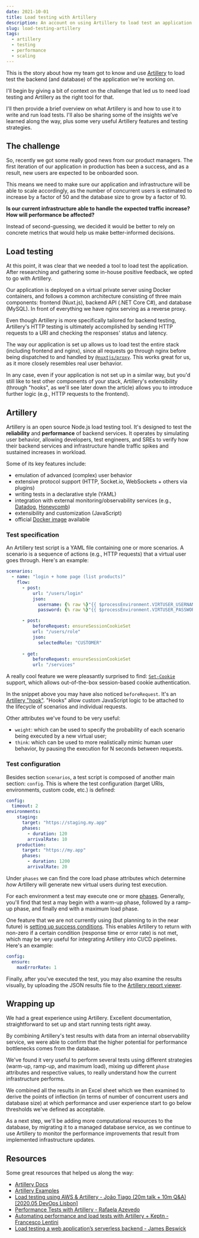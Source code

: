 ```yaml
---
date: 2021-10-01
title: Load testing with Artillery
description: An account on using Artillery to load test an application's backend (and database)
slug: load-testing-artillery
tags:
  - artillery
  - testing
  - performance
  - scaling
---
```


This is the story about how my team got to know and use
[Artillery](https://artillery.io) to load test the backend (and database) of the
application we're working on.

I'll begin by giving a bit of context on the challenge that led us to need load
testing and Artillery as the right tool for that.

I'll then provide a brief overview on what Artillery is and how to use it to
write and run load tests. I'll also be sharing some of the insights we've
learned along the way, plus some very useful Artillery features and testing
strategies.

## The challenge

So, recently we got some really good news from our product managers. The first
iteration of our application in production has been a success, and as a result,
new users are expected to be onboarded soon.

This means we need to make sure our application and infrastructure will be able
to scale accordingly, as the number of concurrent users is estimated to increase
by a factor of 50 and the database size to grow by a factor of 10.

**Is our current infrastructure able to handle the expected traffic increase?
How will performance be affected?**

Instead of second-guessing, we decided it would be better to rely on concrete
metrics that would help us make better-informed decisions.

## Load testing

At this point, it was clear that we needed a tool to load test the application.
After researching and gathering some in-house positive feedback, we opted to go
with Artillery.

Our application is deployed on a virtual private server using Docker containers,
and follows a common architecture consisting of three main components: frontend
(Nuxt.js), backend API (.NET Core C#), and database (MySQL). In front of
everything we have nginx serving as a reverse proxy.

Even though Artillery is more specifically tailored for backend testing,
Artillery's HTTP testing is ultimately accomplished by sending HTTP requests to
a URI and checking the responses' status and latency.

The way our application is set up allows us to load test the entire stack
(including frontend and nginx), since all requests go through nginx before being
dispatched to and handled by
[`@nuxtjs/proxy`](https://www.npmjs.com/package/@nuxtjs/proxy). This works great
for us, as it more closely resembles real user behavior.

In any case, even if your application is not set up in a similar way, but you'd
still like to test other components of your stack, Artillery's extensibility
(through "hooks", as we'll see later down the article) allows you to introduce
further logic (e.g., HTTP requests to the frontend).

## Artillery

Artillery is an open source Node.js load testing tool. It's designed to test the
**reliability** and **performance** of backend services. It operates by
simulating user behavior, allowing developers, test engineers, and SREs to
verify how their backend services and infrastructure handle traffic spikes and
sustained increases in workload.

Some of its key features include:

- emulation of advanced (complex) user behavior
- extensive protocol support (HTTP, Socket.io, WebSockets + others via plugins)
- writing tests in a declarative style (YAML)
- integration with external monitoring/observability services (e.g.,
  [Datadog](https://www.datadoghq.com/), [Honeycomb](https://www.honeycomb.io/))
- extensibility and customization (JavaScript)
- official [Docker image](https://hub.docker.com/r/artilleryio/artillery) available

### Test specification

An Artillery test script is a YAML file containing one or more scenarios. A
scenario is a sequence of actions (e.g., HTTP requests) that a virtual user goes
through. Here's an example:

```yml
scenarios:
  - name: "login + home page (list products)"
    flow:
      - post:
          url: "/users/login"
          json:
            username: {% raw %}"{{ $processEnvironment.VIRTUSER_USERNAME }}"{% endraw %}
            password: {% raw %}"{{ $processEnvironment.VIRTUSER_PASSWORD }}"{% endraw %}

      - post:
          beforeRequest: ensureSessionCookieSet
          url: "/users/role"
          json:
            selectedRole: "CUSTOMER"
            
      - get:
          beforeRequest: ensureSessionCookieSet
          url: "/services"
```

A really cool feature we were pleasantly surprised to find:
[`Set-Cookie`](https://developer.mozilla.org/en-US/docs/Web/HTTP/Headers/Set-Cookie)
support, which allows out-of-the-box session-based cookie authentication.

In the snippet above you may have also noticed `beforeRequest`. It's an
[Artillery "hook"](https://artillery.io/docs/guides/guides/http-reference.html).
"Hooks" allow custom JavaScript logic to be attached to the lifecycle of
scenarios and individual requests.

Other attributes we've found to be very useful:

- `weight`: which can be used to specify the probability of each scenario being
  executed by a new virtual user;
- `think`: which can be used to more realistically mimic human user behavior, by
  pausing the execution for N seconds between requests.

### Test configuration

Besides section `scenarios`, a test script is composed of another main section:
`config`. This is where the test configuration (target URIs, environments,
custom code, etc.) is defined:

```yaml
config:
  timeout: 2
environments:
    staging:
      target: "https://staging.my.app"
      phases:
        - duration: 120
        arrivalRate: 10
    production:
      target: "https://my.app"
      phases:
        - duration: 1200
        arrivalRate: 20
```

Under `phases` we can find the core load phase attributes which determine *how*
Artillery will generate new virtual users during test execution.

For each environment a test may execute one or more
[phases](https://artillery.io/docs/guides/guides/test-script-reference.html#Load-Phases).
Generally, you'll find that test a may begin with a warm-up phase, followed by a
ramp-up phase, and finally end with a maximum load phase.

One feature that we are not currently using (but planning to in the near future)
is [setting up success
conditions](https://artillery.io/docs/guides/guides/test-script-reference.html#Setting-success-conditions-with-ensure).
This enables Artillery to return with non-zero if a certain condition (response
time or error rate) is not met, which may be very useful for integrating
Artillery into CI/CD pipelines. Here's an example:

```yaml
config:
  ensure:
    maxErrorRate: 1
```

Finally, after you've executed the test, you may also examine the results
visually, by uploading the JSON results file to the [Artillery report
viewer](https://reportviewer.artillery.io/).

## Wrapping up

We had a great experience using Artillery. Excellent documentation,
straightforward to set up and start running tests right away.

By combining Artillery's test results with data from an internal observability
service, we were able to confirm that the higher potential for performance
bottlenecks comes from the database.

We've found it very useful to perform several tests using different strategies
(warm-up, ramp-up, and maximum load), mixing up different `phase` attributes and
respective values, to really understand how the current infrastructure performs.

We combined all the results in an Excel sheet which we then examined to derive
the points of inflection (in terms of number of concurrent users and database
size) at which performance and user experience start to go below thresholds
we've defined as acceptable.

As a next step, we'll be adding more computational resources to the database, by
migrating it to a managed database service, as we continue to use Artillery to
monitor the performance improvements that result from implemented infrastructure
updates.

## Resources

Some great resources that helped us along the way:

- [Artillery Docs](https://artillery.io/docs/guides/overview/welcome.html)
- [Artillery Examples](https://github.com/artilleryio/artillery-examples)
- [Load testing using AWS & Artillery - João Tiago (20m talk + 10m Q&A) [2020.05 DevOps Lisbon]](https://www.youtube.com/watch?v=jZSgg9pmw2g)
- [Performance Tests with Artillery - Rafaela Azevedo](https://azevedorafaela.com/2019/06/27/performance-tests-with-artillery/)
- [Automating performance and load tests with Artillery + Keptn - Francesco Lentini](https://www.youtube.com/watch?v=j1Spkw0faq0)
- [Load testing a web application’s serverless backend - James Beswick](https://aws.amazon.com/blogs/compute/load-testing-a-web-applications-serverless-backend/)